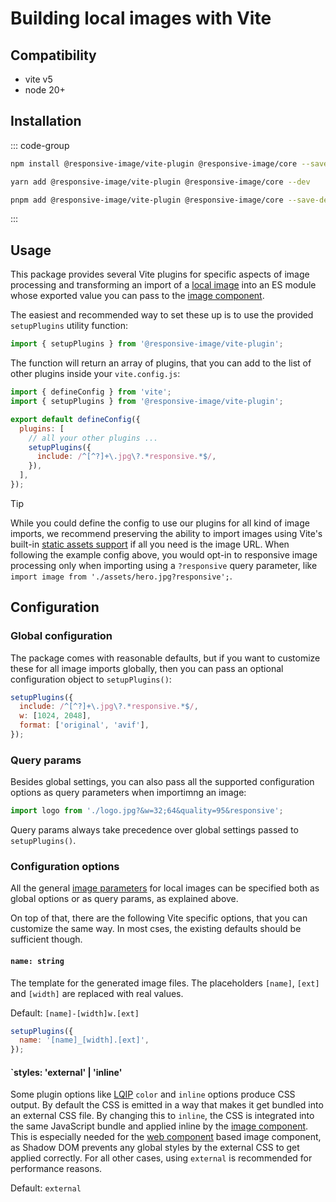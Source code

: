 # Building local images with Vite

## Compatibility

- vite v5
- node 20+

## Installation

::: code-group

```bash [npm]
npm install @responsive-image/vite-plugin @responsive-image/core --save-dev
```

```bash [yarn]
yarn add @responsive-image/vite-plugin @responsive-image/core --dev
```

```bash [pnpm]
pnpm add @responsive-image/vite-plugin @responsive-image/core --save-dev
```

:::

## Usage

This package provides several Vite plugins for specific aspects of image processing and transforming an import of a [local image](../usage/local-images.md) into an ES module whose exported value you can pass to the [image component](../usage/component.md).

The easiest and recommended way to set these up is to use the provided `setupPlugins` utility function:

```js
import { setupPlugins } from '@responsive-image/vite-plugin';
```

The function will return an array of plugins, that you can add to the list of other plugins inside your `vite.config.js`:

```js
import { defineConfig } from 'vite';
import { setupPlugins } from '@responsive-image/vite-plugin';

export default defineConfig({
  plugins: [
    // all your other plugins ...
    setupPlugins({
      include: /^[^?]+\.jpg\?.*responsive.*$/,
    }),
  ],
});
```

> [!TIP]
> While you could define the config to use our plugins for all kind of image imports, we recommend preserving the ability to import images using Vite's built-in [static assets support](https://vitejs.dev/guide/assets.html) if all you need is the image URL. When following the example config above, you would opt-in to responsive image processing only when importing using a `?responsive` query parameter, like `import image from './assets/hero.jpg?responsive';`.

## Configuration

### Global configuration

The package comes with reasonable defaults, but if you want to customize these for all image imports globally, then you can pass an optional configuration object to `setupPlugins()`:

```js
setupPlugins({
  include: /^[^?]+\.jpg\?.*responsive.*$/,
  w: [1024, 2048],
  format: ['original', 'avif'],
});
```

### Query params

Besides global settings, you can also pass all the supported configuration options as query parameters when importimng an image:

```js
import logo from './logo.jpg?&w=32;64&quality=95&responsive';
```

Query params always take precedence over global settings passed to `setupPlugins()`.

### Configuration options

All the general [image parameters](../usage/local-images.md#image-parameters-reference) for local images can be specified both as global options or as query params, as explained above.

On top of that, there are the following Vite specific options, that you can customize the same way. In most cses, the existing defaults should be sufficient though.

#### `name: string`

The template for the generated image files. The placeholders `[name]`, `[ext]` and `[width]` are replaced with real values.

Default: `[name]-[width]w.[ext]`

```js
setupPlugins({
  name: '[name]_[width].[ext]',
});
```

#### `styles: 'external' | 'inline'

Some plugin options like [LQIP](../usage/lqip.md) `color` and `inline` options produce CSS output. By default the CSS is emitted in a way that makes it get bundled into an external CSS file. By changing this to `inline`, the CSS is integrated into the same JavaScript bundle and applied inline by the [image component](../usage/component.md). This is especially needed for the [web component](../frameworks/wc.md) based image component, as Shadow DOM prevents any global styles by the external CSS to get applied correctly. For all other cases, using `external` is recommended for performance reasons.

Default: `external`
